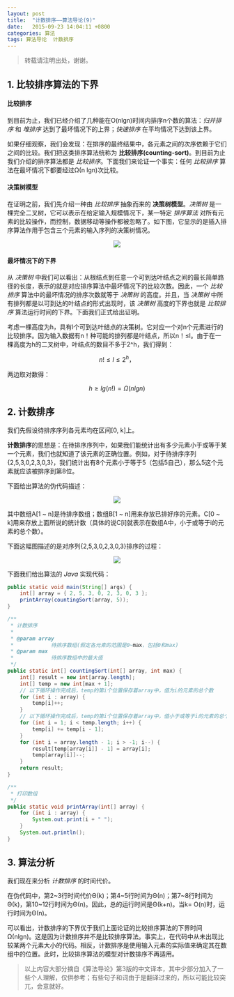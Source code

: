 ```yaml
---
layout: post
title:  "计数排序——算法导论(9)"
date:   2015-09-23 14:04:11 +0800
categories: 算法
tags: 算法导论  计数排序
---
```


> 转载请注明出处，谢谢。

## 1. 比较排序算法的下界

#### 比较排序

到目前为止，我们已经介绍了几种能在O(nlgn)时间内排序n个数的算法：*归并排序* 和 *堆排序* 达到了最坏情况下的上界；*快速排序* 在平均情况下达到该上界。

如果仔细观察，我们会发现：在排序的最终结果中，各元素之间的次序依赖于它们之间的比较。我们把这类排序算法统称为 **比较排序(counting-sort)**。到目前为止我们介绍的排序算法都是 *比较排序*。下面我们来论证一个事实：任何 *比较排序* 算法在最坏情况下都要经过Ω(n lgn)次比较。

#### 决策树模型

在证明之前，我们先介绍一种由 *比较排序* 抽象而来的 **决策树模型**。*决策树* 是一棵完全二叉树，它可以表示在给定输入规模情况下，某一特定 *排序算法* 对所有元素的比较操作，而控制，数据移动等操作都被忽略了。如下图，它显示的是插入排序算法作用于包含三个元素的输入序列的决策树情况。

<p>
	<center>
    	<img src="http://images2015.cnblogs.com/blog/634705/201509/634705-20150923171335209-1540387583.png"/>
    </center>
</p>

#### 最坏情况下的下界

从 *决策树* 中我们可以看出：从根结点到任意一个可到达叶结点之间的最长简单路径的长度，表示的就是对应排序算法中最坏情况下的比较次数。因此，一个 *比较排序* 算法中的最坏情况的排序次数就等于 *决策树* 的高度。并且，当 *决策树* 中所有排列都是以可到达的叶结点的形式出现时，该 *决策树* 高度的下界也就是 *比较排序* 算法运行时间的下界。下面我们正式给出证明。

考虑一棵高度为h，具有l个可到达叶结点的决策树。它对应一个对n个元素进行的比较排序。因为输入数据有n！种可能的排列都是叶结点，所以n！≤l。由于在一棵高度为h的二叉树中，叶结点的数目不多于2^h，我们得到：

$$
n! ≤ l ≤ 2^h，
$$

两边取对数得：

$$
h ≥ lg(n!) = Ω(nlgn)
$$

## 2. 计数排序

我们先假设待排序序列各元素均在区间[0, k]上。

**计数排序**的思想是：在待排序序列中，如果我们能统计出有多少元素小于或等于某一个元素，我们也就知道了该元素的正确位置。例如，对于待排序序列{2,5,3,0,2,3,0,3}，我们统计出有8个元素小于等于5（包括5自己），那么5这个元素就应该被排序到第8位。

下面给出算法的伪代码描述：

<p>
	<center>
    	<img src="http://images2015.cnblogs.com/blog/634705/201509/634705-20150923171338225-118219850.png"/>
    </center>
</p>

其中数组A[1 ~ n]是待排序数组；数组B[1 ~ n]用来存放已排好序的元素。C[0 ~ k]用来存放上面所说的统计数（具体的说C[i]就表示在数组A中，小于或等于i的元素的总个数）。

下面这幅图描述的是对序列{2,5,3,0,2,3,0,3}排序的过程：

<p>
	<center>
    	<img src="http://images2015.cnblogs.com/blog/634705/201509/634705-20150923171339975-2014808993.png"/>
    </center>
</p>

下面我们给出算法的 *Java* 实现代码：

```Java
public static void main(String[] args) {
    int[] array = { 2, 5, 3, 0, 2, 3, 0, 3 };
    printArray(countingSort(array, 5));
}

/**
 * 计数排序
 *
 * @param array
 *            待排序数组(假定各元素的范围是0~max，包括0和max)
 * @param max
 *            待排序数组中的最大值
 */
public static int[] countingSort(int[] array, int max) {
    int[] result = new int[array.length];
    int[] temp = new int[max + 1];
    // 以下循环操作完成后，temp的第i个位置保存着array中，值为i的元素的总个数
    for (int i : array) {
        temp[i]++;
    }
    // 以下循环操作完成后，temp的第i个位置保存着array中，值小于或等于i的元素的总个数
    for (int i = 1; i < temp.length; i++) {
        temp[i] += temp[i - 1];
    }
    for (int i = array.length - 1; i > -1; i--) {
        result[temp[array[i]] - 1] = array[i];
        temp[array[i]]--;
    }
    return result;
}

/**
 * 打印数组
 */
public static void printArray(int[] array) {
    for (int i : array) {
        System.out.print(i + " ");
    }
    System.out.println();
}
```
## 3. 算法分析

我们现在来分析 *计数排序* 的时间代价。

在伪代码中，第2~3行时间代价Θ(k)；第4~5行时间为Θ(n)；第7~8行时间为Θ(k)，第10~12行时间为Θ(n)。因此，总的运行时间是Θ(k+n)。当k= O(n)时，运行时间为Θ(n)。

可以看出，计数排序的下界优于我们上面论证的比较排序算法的下界时间Ω(nlgn)。这是因为计数排序并不是比较排序算法。事实上，在代码中从未出现比较某两个元素大小的代码。相反，计数排序是使用输入元素的实际值来确定其在数组中的位置。此时，比较排序算法的模型对计数排序不再适用。

> 以上内容大部分摘自《算法导论》第3版的中文译本，其中少部分加入了一些个人理解，仅供参考；有些句子和词由于是翻译过来的，所以可能比较突兀，会意就好。
